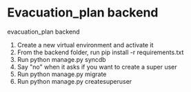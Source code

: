 Evacuation_plan backend
===============

evacuation_plan backend

1. Create a new virtual environment and activate it
2. From the backend folder, run pip install -r requirements.txt
3. Run python manage.py syncdb
  1. Say "no" when it asks if you want to create a super user
4. Run python manage.py migrate
5. Run python manage.py createsuperuser
